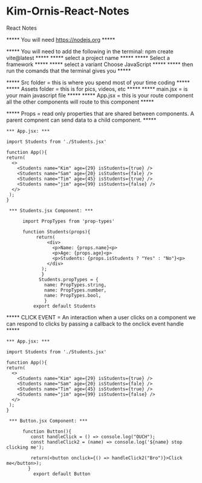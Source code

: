 # Kim-Ornis-React-Notes
React Notes

***** You will need https://nodejs.org *****

***** You will need to add the following in the terminal: npm create vite@latest *****
***** select a project name *****
***** Select a framework *****
***** select a variant Choose JavaScript *****
***** then run the comands that the terminal gives you *****

***** Src folder = this is where you spend most of your time coding *****
***** Assets folder = this is for pics, videos, etc *****
***** main.jsx = is your main javascript file *****
***** App.jsx = this is your route component all the other components will route to this component *****

***** Props = read only properties that are shared between components. A parent compnent can send data to a child component. <Component key=value /> *****

    *** App.jsx: ***

    import Students from './Students.jsx'

    function App(){
    return(
      <>
        <Students name="Kim" age={29} isStudents={true} />
        <Students name="Sam" age={20} isStudents={fale} />
        <Students name="Tim" age={45} isStudents={true} />
        <Students name="jim" age={99} isStudents={false} />
      </>
     );
    }

     *** Students.jsx Component: ***

          import PropTypes from 'prop-types'
          
          function Students(props){
               return(
                   <div>
                     <p>Name: {props.name}<p>
                     <p>Age: {props.age}<p>
                     <p>Students: {props.isStudents ? "Yes" : "No"}<p>
                   </div>
                 );  
                 }
                Students.propTypes = {
                  name: PropTypes.string,
                  name: PropTypes.number,
                  name: PropTypes.bool,
                  }
              export default Students



***** CLICK EVENT = An interaction when a user clicks on a component we can respond to clicks by passing a callback to the onclick event handle *****


    *** App.jsx: ***

    import Students from './Students.jsx'

    function App(){
    return(
      <>
        <Students name="Kim" age={29} isStudents={true} />
        <Students name="Sam" age={20} isStudents={fale} />
        <Students name="Tim" age={45} isStudents={true} />
        <Students name="jim" age={99} isStudents={false} />
      </>
     );
    }

     *** Button.jsx Component: ***
          
          function Button(){
             const handleClick = () => console.log("OUCH");
             const handleClick2 = (name) => console.log('${name} stop clicking me');
             
             return(<button onclick={() => handleClick2("Bro")}>Click me</button>);
            }
              export default Button




             
